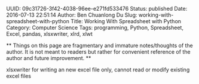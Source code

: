 UUID: 09c31726-3f42-4038-96ee-e271fd533476
Status: published
Date: 2016-07-13 22:51:14
Author: Ben Chuanlong Du
Slug: working-with-spreadsheet-with-python
Title: Working With Spreadsheet with Python
Category: Computer Science
Tags: programming, Python, Spreadsheet, Excel, pandas, xlsxwriter, xlrd, xlwt

**
Things on this page are
fragmentary and immature notes/thoughts of the author.
It is not meant to readers
but rather for convenient reference of the author and future improvement.
**

xlsxwriter for writing an new excel file only, cannot read or modify existing excel files

